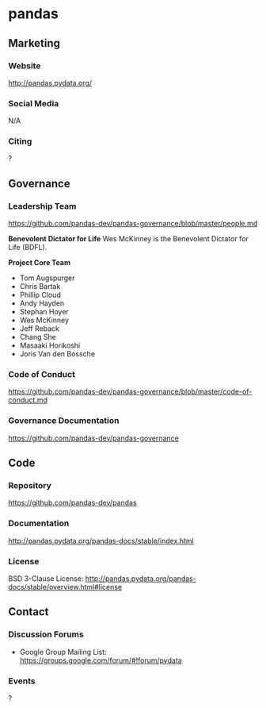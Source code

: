# pandas

## Marketing

### Website
<http://pandas.pydata.org/>

### Social Media
N/A

### Citing
?

## Governance

### Leadership Team
https://github.com/pandas-dev/pandas-governance/blob/master/people.md

**Benevolent Dictator for Life**
Wes McKinney is the Benevolent Dictator for Life (BDFL).

**Project Core Team**
- Tom Augspurger
- Chris Bartak
- Phillip Cloud
- Andy Hayden
- Stephan Hoyer
- Wes McKinney
- Jeff Reback
- Chang She
- Masaaki Horikoshi
- Joris Van den Bossche

### Code of Conduct
https://github.com/pandas-dev/pandas-governance/blob/master/code-of-conduct.md

### Governance Documentation
https://github.com/pandas-dev/pandas-governance

## Code

### Repository
https://github.com/pandas-dev/pandas

### Documentation
http://pandas.pydata.org/pandas-docs/stable/index.html

### License
BSD 3-Clause License: http://pandas.pydata.org/pandas-docs/stable/overview.html#license

## Contact

### Discussion Forums
- Google Group Mailing List: https://groups.google.com/forum/#!forum/pydata

### Events
?
